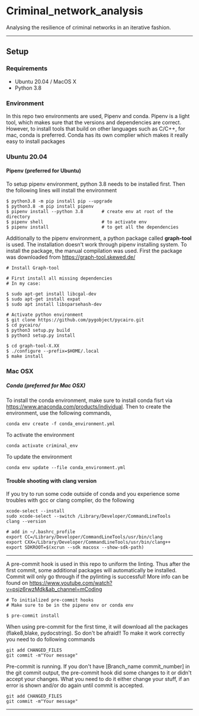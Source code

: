 # Criminal_network_analysis
Analysing the resilience of criminal networks in an iterative fashion.


---
## Setup
### Requirements
* Ubuntu 20.04 / MacOS X
* Python 3.8

### Environment
In this repo two environments are used, Pipenv and conda. Pipenv is a light tool, which makes sure that the versions and dependencies are correct. However, to install tools that build on other languages such as C/C++, for mac, conda is preferred. Conda has its own complier which makes it really easy to install packages

### Ubuntu 20.04
#### Pipenv (preferred for Ubuntu)
To setup pipenv environment, python 3.8 needs to be installed first. Then the following lines will install the environment

    $ python3.8 -m pip install pip --upgrade
    $ python3.8 -m pip install pipenv
    $ pipenv install --python 3.8       # create env at root of the directory
    $ pipenv shell                      # to activate env
    $ pipenv install                    # to get all the dependencies

Additionally to the pipenv environment, a python package called **graph-tool** is used. The installation doesn't work through pipenv installing system. To install the package, the manual compilation was used. First the package was downloaded from https://graph-tool.skewed.de/

    # Install Graph-tool

    # First install all missing dependencies
    # In my case:

    $ sudo apt-get install libcgal-dev
    $ sudo apt-get install expat
    $ sudo apt install libsparsehash-dev

    # Activate python environment
    $ git clone https://github.com/pygobject/pycairo.git
    $ cd pycairo/
    $ python3 setup.py build
    $ python3 setup.py install

    $ cd graph-tool-X.XX
    $ ./configure --prefix=$HOME/.local
    $ make install


### Mac OSX
##### Conda (preferred for Mac OSX)
To install the conda environment, make sure to install conda fisrt via https://www.anaconda.com/products/individual. Then to create the environment, use the following commands,

    conda env create -f conda_environment.yml

To activate the environment

    conda activate criminal_env

To update the environment

    conda env update --file conda_environment.yml

#### Trouble shooting with clang version

If you try to run some code outside of conda and you experience some troubles with gcc or clang complier, do the following

    xcode-select --install
    sudo xcode-select --switch /Library/Developer/CommandLineTools
    clang --version

    # add in ~/.bashrc_profile
    export CC=/Library/Developer/CommandLineTools/usr/bin/clang
    export CXX=/Library/Developer/CommandLineTools/usr/bin/clang++
    export SDKROOT=$(xcrun --sdk macosx --show-sdk-path)


---

A pre-commit hook is used in this repo to uniform the linting. Thus after the first commit, some additional packages will automatically be installed. Commit will only go through if the pylinting is successful! More info can be found on https://www.youtube.com/watch?v=psjz6rwzMdk&ab_channel=mCoding

    # To initialized pre-commit hooks
    # Make sure to be in the pipenv env or conda env

    $ pre-commit install

When using pre-commit for the first time, it will download all the packages (flake8,blake, pydocstring). So don't be afraid!!
To make it work correctly you need to do following commands

    git add CHANGED_FILES
    git commit -m"Your message"

Pre-commit is running. If you don't have [Branch_name commit_number] in the git commit output, the pre-commit hook did some changes to it or didn't accept your changes.
What you need to do it either change your stuff, if an error is shown and/or do again until commit is accepted.

    git add CHANGED_FILES
    git commit -m"Your message"

---
